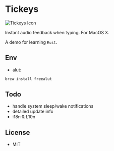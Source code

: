 # Tickeys
![Tickeys Icon](http://ww1.sinaimg.cn/large/8cc88963gw1er08h49mp5j203k03kdfx.jpg)

Instant audio feedback when typing. For MacOS X. 

A demo for learning `Rust`.

## Env
* alut:
```sh
brew install freealut
```

## Todo
* handle system sleep/wake notifications
* detailed update info
* ~~i18n & L10n~~


## License
* MIT
